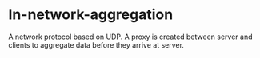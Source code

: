 # In-network-aggregation
A network protocol based on UDP. A proxy is created between server and clients to aggregate data before they arrive at server.
